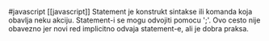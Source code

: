 #javascript
[[javascript]]
Statement je konstrukt sintakse ili komanda koja obavlja neku akciju.
Statement-i se mogu odvojiti pomocu ';'. Ovo cesto nije obavezno jer novi red implicitno odvaja statement-e, ali je dobra praksa.